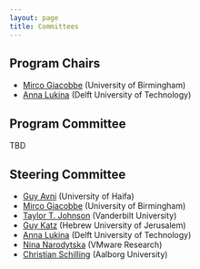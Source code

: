 ```yaml
---
layout: page
title: Committees
---
```


## Program Chairs

- [Mirco Giacobbe](https://mircogiacobbe.github.io/) (University of Birmingham)
- [Anna Lukina](https://annalukina.com/) (Delft University of Technology)

## Program Committee

TBD

## Steering Committee

- [Guy Avni](https://sites.google.com/view/gavni) (University of Haifa)
- [Mirco Giacobbe](https://mircogiacobbe.github.io/) (University of Birmingham)
- [Taylor T. Johnson](http://www.taylortjohnson.com/) (Vanderbilt University)
- [Guy Katz](https://www.katz-lab.com/) (Hebrew University of Jerusalem)
- [Anna Lukina](https://annalukina.com/) (Delft University of Technology)
- [Nina Narodytska](https://research.vmware.com/researchers/nina-narodytska) (VMware Research)
- [Christian Schilling](https://www.christianschilling.net/) (Aalborg University)
